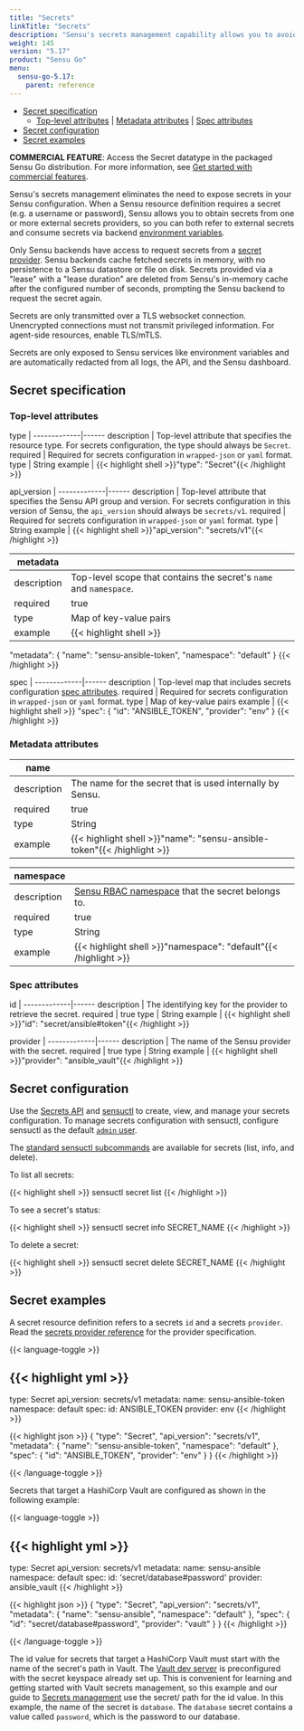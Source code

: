 ```yaml
---
title: "Secrets"
linkTitle: "Secrets"
description: "Sensu's secrets management capability allows you to avoid exposing secrets in your Sensu configuration. Read the reference to obtain secrets from one or more external secrets management providers and use sensuctl to manage secrets."
weight: 145
version: "5.17"
product: "Sensu Go"
menu: 
  sensu-go-5.17:
    parent: reference
---
```


- [Secret specification](#secret-specification)
  - [Top-level attributes](#top-level-attributes) | [Metadata attributes](#metadata-attributes) | [Spec attributes](#spec-attributes)
- [Secret configuration](#secret-configuration)
- [Secret examples](#secret-examples)

**COMMERCIAL FEATURE**: Access the Secret datatype in the packaged Sensu Go distribution.
For more information, see [Get started with commercial features][1].

Sensu's secrets management eliminates the need to expose secrets in your Sensu configuration.
When a Sensu resource definition requires a secret (e.g. a username or password), Sensu allows you to obtain secrets from one or more external secrets providers, so you can both refer to external secrets and consume secrets via backend [environment variables][5].

Only Sensu backends have access to request secrets from a [secret provider][7].
Sensu backends cache fetched secrets in memory, with no persistence to a Sensu datastore or file on disk.
Secrets provided via a "lease" with a "lease duration" are deleted from Sensu's in-memory cache after the configured number of seconds, prompting the Sensu backend to request the secret again.

Secrets are only transmitted over a TLS websocket connection.
Unencrypted connections must not transmit privileged information.
For agent-side resources, enable TLS/mTLS.

Secrets are only exposed to Sensu services like environment variables and are automatically redacted from all logs, the API, and the Sensu dashboard.
 
## Secret specification

### Top-level attributes

type         | 
-------------|------
description  | Top-level attribute that specifies the resource type. For secrets configuration, the type should always be `Secret`.
required     | Required for secrets configuration in `wrapped-json` or `yaml` format.
type         | String
example      | {{< highlight shell >}}"type": "Secret"{{< /highlight >}}

api_version  | 
-------------|------
description  | Top-level attribute that specifies the Sensu API group and version. For secrets configuration in this version of Sensu, the `api_version` should always be `secrets/v1`.
required     | Required for secrets configuration in `wrapped-json` or `yaml` format.
type         | String
example      | {{< highlight shell >}}"api_version": "secrets/v1"{{< /highlight >}}

metadata     |      |
-------------|------
description  | Top-level scope that contains the secret's `name` and `namespace`.
required     | true
type         | Map of key-value pairs
example      | {{< highlight shell >}}
"metadata": {
  "name": "sensu-ansible-token",
  "namespace": "default"
}
{{< /highlight >}}

spec         | 
-------------|------
description  | Top-level map that includes secrets configuration [spec attributes][8].
required     | Required for secrets configuration in `wrapped-json` or `yaml` format.
type         | Map of key-value pairs
example      | {{< highlight shell >}}
"spec": {
  "id": "ANSIBLE_TOKEN",
  "provider": "env"
}
{{< /highlight >}}

### Metadata attributes

name         |      |
-------------|------
description  | The name for the secret that is used internally by Sensu.
required     | true
type         | String
example      | {{< highlight shell >}}"name": "sensu-ansible-token"{{< /highlight >}}

namespace    |      |
-------------|------
description  | [Sensu RBAC namespace][9] that the secret belongs to.
required     | true
type         | String
example      | {{< highlight shell >}}"namespace": "default"{{< /highlight >}}

### Spec attributes

id           | 
-------------|------ 
description  | The identifying key for the provider to retrieve the secret.
required     | true
type         | String
example      | {{< highlight shell >}}"id": "secret/ansible#token"{{< /highlight >}}

provider     | 
-------------|------ 
description  | The name of the Sensu provider with the secret.
required     | true
type         | String
example      | {{< highlight shell >}}"provider": "ansible_vault"{{< /highlight >}}

## Secret configuration

Use the [Secrets API][2] and [sensuctl][3] to create, view, and manage your secrets configuration.
To manage secrets configuration with sensuctl, configure sensuctl as the default [`admin` user][6].

The [standard sensuctl subcommands][4] are available for secrets (list, info, and delete).

To list all secrets:

{{< highlight shell >}}
sensuctl secret list
{{< /highlight >}}

To see a secret's status:

{{< highlight shell >}}
sensuctl secret info SECRET_NAME
{{< /highlight >}}

To delete a secret:

{{< highlight shell >}}
sensuctl secret delete SECRET_NAME
{{< /highlight >}}

## Secret examples

A secret resource definition refers to a secrets `id` and a secrets `provider`.
Read the [secrets provider reference][7] for the provider specification.

{{< language-toggle >}}

{{< highlight yml >}}
---
type: Secret
api_version: secrets/v1
metadata:
  name: sensu-ansible-token
  namespace: default
spec:
  id: ANSIBLE_TOKEN
  provider: env
{{< /highlight >}}

{{< highlight json >}}
{
  "type": "Secret",
  "api_version": "secrets/v1",
  "metadata": {
    "name": "sensu-ansible-token",
    "namespace": "default"
  },
  "spec": {
    "id": "ANSIBLE_TOKEN",
    "provider": "env"
  }
}
{{< /highlight >}}

{{< /language-toggle >}}

Secrets that target a HashiCorp Vault are configured as shown in the following example:

{{< language-toggle >}}

{{< highlight yml >}}
---
type: Secret
api_version: secrets/v1
metadata:
  name: sensu-ansible
  namespace: default
spec:
  id: 'secret/database#password'
  provider: ansible_vault
{{< /highlight >}}

{{< highlight json >}}
{
  "type": "Secret",
  "api_version": "secrets/v1",
  "metadata": {
    "name": "sensu-ansible",
    "namespace": "default"
  },
  "spec": {
    "id": "secret/database#password",
    "provider": "vault"
  }
}
{{< /highlight >}}

{{< /language-toggle >}}

The id value for secrets that target a HashiCorp Vault must start with the name of the secret's path in Vault.
The [Vault dev server][10] is preconfigured with the secret keyspace already set up.
This is convenient for learning and getting started with Vault secrets management, so this example and our guide to [Secrets management][11] use the secret/ path for the id value.
In this example, the name of the secret is `database`.
The `database` secret contains a value called `password`, which is the password to our database.

[1]: ../../getting-started/enterprise/
[2]: ../../api/secrets/
[3]: ../../sensuctl/reference/
[4]: ../../sensuctl/reference/#subcommands
[5]: ../backend/#configuration-via-environment-variables
[6]: ../rbac#default-users
[7]: ../secrets-providers/
[8]: #spec-attributes
[9]: ../../reference/rbac/#namespaces
[10]: https://learn.hashicorp.com/vault/getting-started/dev-server
[11]: ../../guides/secrets-management/
